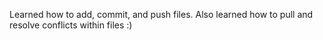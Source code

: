 Learned how to add, commit, and push files. Also learned how to pull and resolve conflicts within files :)
